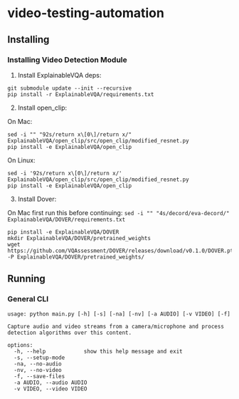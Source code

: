 # video-testing-automation

## Installing

### Installing Video Detection Module
1. Install ExplainableVQA deps:
```
git submodule update --init --recursive
pip install -r ExplainableVQA/requirements.txt
```
2. Install open_clip:

On Mac:
```
sed -i "" "92s/return x\[0\]/return x/" ExplainableVQA/open_clip/src/open_clip/modified_resnet.py
pip install -e ExplainableVQA/open_clip
```
On Linux:
```
sed -i '92s/return x\[0\]/return x/' ExplainableVQA/open_clip/src/open_clip/modified_resnet.py
pip install -e ExplainableVQA/open_clip
```
3. Install Dover:

On Mac first run this before continuing: `sed -i "" "4s/decord/eva-decord/" ExplainableVQA/DOVER/requirements.txt`
```
pip install -e ExplainableVQA/DOVER
mkdir ExplainableVQA/DOVER/pretrained_weights
wget https://github.com/VQAssessment/DOVER/releases/download/v0.1.0/DOVER.pth -P ExplainableVQA/DOVER/pretrained_weights/
```

## Running

### General CLI

```
usage: python main.py [-h] [-s] [-na] [-nv] [-a AUDIO] [-v VIDEO] [-f]

Capture audio and video streams from a camera/microphone and process detection algorithms over this content.

options:
  -h, --help            show this help message and exit
  -s, --setup-mode
  -na, --no-audio
  -nv, --no-video
  -f, --save-files
  -a AUDIO, --audio AUDIO
  -v VIDEO, --video VIDEO
```
